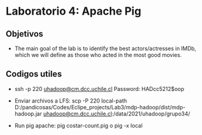 # Laboratorio 4: Apache Pig

## Objetivos

- The main goal of the lab is to identify the best actors/actresses in IMDb, which we will define as those who
acted in the most good movies.

## Codigos utiles
- ssh -p 220 uhadoop@cm.dcc.uchile.cl
Password: HADcc5212$oop

- Enviar archivos a LFS: scp -P 220 local-path D:/pandicosas/Codes/Eclipe_projects/Lab3/mdp-hadoop/dist/mdp-hadoop.jar uhadoop@cm.dcc.uchile.cl:/data/2021/uhadoop/grupo34/
- Run pig apache: pig costar-count.pig o pig -x local